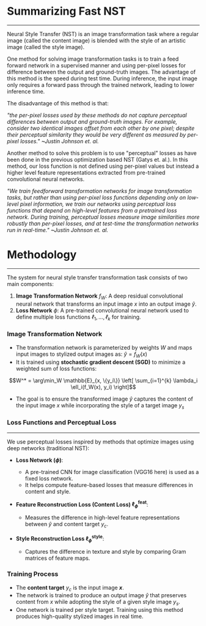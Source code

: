 # Summarizing Fast NST

---

Neural Style Transfer (NST) is an image transformation task where a regular image (called the content image) is blended with the style of an artistic image (called the style image).

One method for solving image transformation tasks is to train a feed forward network in a supervised manner and using per-pixel losses for difference between the output and ground-truth images. The advantage of this method is the speed during test time. During inference, the input image only requires a forward pass through the trained network, leading to lower inference time.

The disadvantage of this method is that:

*"the per-pixel losses used by these methods do not capture perceptual differences between output and ground-truth images. For example, consider two identical images offset from each other by one pixel; despite their perceptual similarity they would be very different as measured by per-pixel losses."*
*~Justin Johnson et. al.*

Another method to solve this problem is to use "perceptual" losses as have been done in the previous optimization based NST (Gatys et. al.). In this method, our loss function is not defined using per-pixel values but instead a higher level feature representations extracted from pre-trained convolutional neural networks.

*"We train feedforward transformation networks for image transformation tasks, but rather than using per-pixel loss functions depending only on low-level pixel information, we train our networks using perceptual loss functions that depend on high-level features from a pretrained loss network. During training, perceptual losses measure image similarities more robustly than per-pixel losses, and at test-time the transformation networks run in real-time."*
*~Justin Johnson et. al.*

# Methodology

---

The system for neural style transfer transformation task consists of two main components:

1. **Image Transformation Network** $f_W$: A deep residual convolutional neural network that transforms an input image $x$ into an output image $\hat{y}$.
2. **Loss Network** $\phi$: A pre-trained convolutional neural network used to define multiple loss functions $ℓ_1,…,ℓ_k$ for training.

### Image Transformation Network

- The transformation network is parameterized by weights $W$ and maps input images to stylized output images as: $\hat{y} = f_W (x)$
- It is trained using **stochastic gradient descent (SGD)** to minimize a weighted sum of loss functions:

$$W^* = \arg\min_W \mathbb{E}_{x, \{y_i\}} \left[ \sum_{i=1}^{k} \lambda_i \ell_i(f_W(x), y_i) \right]$$

- The goal is to ensure the transformed image $\hat{y}$ captures the content of the input image $x$ while incorporating the style of a target image $y_s$

### Loss Functions and Perceptual Loss

---

We use perceptual losses inspired by methods that optimize images using deep networks (traditional NST):

- **Loss Network ($\phi$)**:

  - A pre-trained CNN for image classification (VGG16 here) is used as a fixed loss network.
  - It helps compute feature-based losses that measure differences in content and style.
- **Feature Reconstruction Loss (Content Loss) $\ell_{\phi}^{\text{feat}}$**:

  - Measures the difference in high-level feature representations between $\hat{y}$ and content target $y_c$.
- **Style Reconstruction Loss $\ell_{\phi}^{\text{style}}$**:

  - Captures the difference in texture and style by comparing Gram matrices of feature maps.

### Training Process

- The **content target** $y_c$ is the input image **$x$**.
- The network is trained to produce an output image $\hat{y}$ that preserves content from $x$ while adopting the style of a given style image $y_s$.
- One network is trained per style target.
  Training using this method produces high-quality stylized images in real time.
